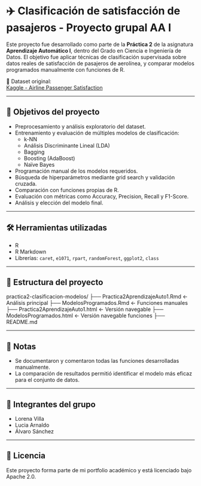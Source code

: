 # ✈️ Clasificación de satisfacción de pasajeros - Proyecto grupal AA I

Este proyecto fue desarrollado como parte de la **Práctica 2** de la asignatura **Aprendizaje Automático I**, dentro del Grado en Ciencia e Ingeniería de Datos. El objetivo fue aplicar técnicas de clasificación supervisada sobre datos reales de satisfacción de pasajeros de aerolínea, y comparar modelos programados manualmente con funciones de R.

📂 Dataset original:  
[Kaggle - Airline Passenger Satisfaction](https://www.kaggle.com/datasets/teejmahal20/airline-passenger-satisfaction)

---

## 🎯 Objetivos del proyecto

- Preprocesamiento y análisis exploratorio del dataset.
- Entrenamiento y evaluación de múltiples modelos de clasificación:
  - k-NN
  - Análisis Discriminante Lineal (LDA)
  - Bagging
  - Boosting (AdaBoost)
  - Naïve Bayes
- Programación manual de los modelos requeridos.
- Búsqueda de hiperparámetros mediante grid search y validación cruzada.
- Comparación con funciones propias de R.
- Evaluación con métricas como Accuracy, Precision, Recall y F1-Score.
- Análisis y elección del modelo final.

---

## 🛠 Herramientas utilizadas

- R
- R Markdown
- Librerías: `caret`, `e1071`, `rpart`, `randomForest`, `ggplot2`, `class`

---

## 📂 Estructura del proyecto

practica2-clasificacion-modelos/
├── Practica2AprendizajeAuto1.Rmd          <- Análisis principal
├── ModelosProgramados.Rmd                 <- Funciones manuales
├── Practica2AprendizajeAuto1.html         <- Versión navegable 
├── ModelosProgramados.html                <- Versión navegable funciones
├── README.md         



---

## 📝 Notas

- Se documentaron y comentaron todas las funciones desarrolladas manualmente.
- La comparación de resultados permitió identificar el modelo más eficaz para el conjunto de datos.

---

## 👥 Integrantes del grupo

- Lorena Villa 
- Lucia Arnaldo
- Álvaro Sánchez

---

## 📄 Licencia

Este proyecto forma parte de mi portfolio académico y está licenciado bajo Apache 2.0.

